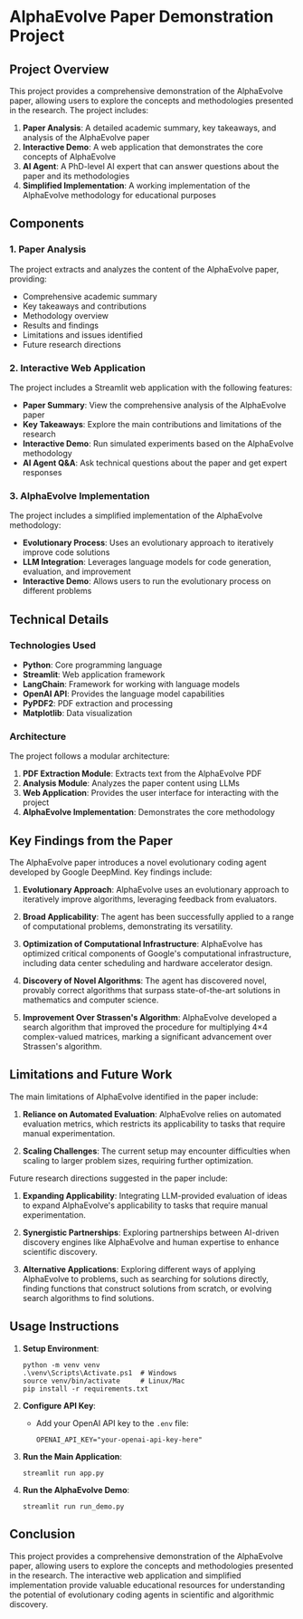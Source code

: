 # AlphaEvolve Paper Demonstration Project

## Project Overview

This project provides a comprehensive demonstration of the AlphaEvolve paper, allowing users to explore the concepts and methodologies presented in the research. The project includes:

1. **Paper Analysis**: A detailed academic summary, key takeaways, and analysis of the AlphaEvolve paper
2. **Interactive Demo**: A web application that demonstrates the core concepts of AlphaEvolve
3. **AI Agent**: A PhD-level AI expert that can answer questions about the paper and its methodologies
4. **Simplified Implementation**: A working implementation of the AlphaEvolve methodology for educational purposes

## Components

### 1. Paper Analysis

The project extracts and analyzes the content of the AlphaEvolve paper, providing:

- Comprehensive academic summary
- Key takeaways and contributions
- Methodology overview
- Results and findings
- Limitations and issues identified
- Future research directions

### 2. Interactive Web Application

The project includes a Streamlit web application with the following features:

- **Paper Summary**: View the comprehensive analysis of the AlphaEvolve paper
- **Key Takeaways**: Explore the main contributions and limitations of the research
- **Interactive Demo**: Run simulated experiments based on the AlphaEvolve methodology
- **AI Agent Q&A**: Ask technical questions about the paper and get expert responses

### 3. AlphaEvolve Implementation

The project includes a simplified implementation of the AlphaEvolve methodology:

- **Evolutionary Process**: Uses an evolutionary approach to iteratively improve code solutions
- **LLM Integration**: Leverages language models for code generation, evaluation, and improvement
- **Interactive Demo**: Allows users to run the evolutionary process on different problems

## Technical Details

### Technologies Used

- **Python**: Core programming language
- **Streamlit**: Web application framework
- **LangChain**: Framework for working with language models
- **OpenAI API**: Provides the language model capabilities
- **PyPDF2**: PDF extraction and processing
- **Matplotlib**: Data visualization

### Architecture

The project follows a modular architecture:

1. **PDF Extraction Module**: Extracts text from the AlphaEvolve PDF
2. **Analysis Module**: Analyzes the paper content using LLMs
3. **Web Application**: Provides the user interface for interacting with the project
4. **AlphaEvolve Implementation**: Demonstrates the core methodology

## Key Findings from the Paper

The AlphaEvolve paper introduces a novel evolutionary coding agent developed by Google DeepMind. Key findings include:

1. **Evolutionary Approach**: AlphaEvolve uses an evolutionary approach to iteratively improve algorithms, leveraging feedback from evaluators.

2. **Broad Applicability**: The agent has been successfully applied to a range of computational problems, demonstrating its versatility.

3. **Optimization of Computational Infrastructure**: AlphaEvolve has optimized critical components of Google's computational infrastructure, including data center scheduling and hardware accelerator design.

4. **Discovery of Novel Algorithms**: The agent has discovered novel, provably correct algorithms that surpass state-of-the-art solutions in mathematics and computer science.

5. **Improvement Over Strassen's Algorithm**: AlphaEvolve developed a search algorithm that improved the procedure for multiplying 4×4 complex-valued matrices, marking a significant advancement over Strassen's algorithm.

## Limitations and Future Work

The main limitations of AlphaEvolve identified in the paper include:

1. **Reliance on Automated Evaluation**: AlphaEvolve relies on automated evaluation metrics, which restricts its applicability to tasks that require manual experimentation.

2. **Scaling Challenges**: The current setup may encounter difficulties when scaling to larger problem sizes, requiring further optimization.

Future research directions suggested in the paper include:

1. **Expanding Applicability**: Integrating LLM-provided evaluation of ideas to expand AlphaEvolve's applicability to tasks that require manual experimentation.

2. **Synergistic Partnerships**: Exploring partnerships between AI-driven discovery engines like AlphaEvolve and human expertise to enhance scientific discovery.

3. **Alternative Applications**: Exploring different ways of applying AlphaEvolve to problems, such as searching for solutions directly, finding functions that construct solutions from scratch, or evolving search algorithms to find solutions.

## Usage Instructions

1. **Setup Environment**:
   ```
   python -m venv venv
   .\venv\Scripts\Activate.ps1  # Windows
   source venv/bin/activate     # Linux/Mac
   pip install -r requirements.txt
   ```

2. **Configure API Key**:
   - Add your OpenAI API key to the `.env` file:
     ```
     OPENAI_API_KEY="your-openai-api-key-here"
     ```

3. **Run the Main Application**:
   ```
   streamlit run app.py
   ```

4. **Run the AlphaEvolve Demo**:
   ```
   streamlit run run_demo.py
   ```

## Conclusion

This project provides a comprehensive demonstration of the AlphaEvolve paper, allowing users to explore the concepts and methodologies presented in the research. The interactive web application and simplified implementation provide valuable educational resources for understanding the potential of evolutionary coding agents in scientific and algorithmic discovery.
